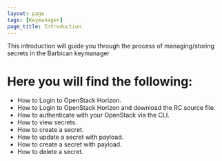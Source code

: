 ```yaml
---
layout: page
tags: [Keymanager]
page_title: Introduction
---
```

This introduction will guide you through the process of managing/storing secrets in the Barbican keymanager

# Here you will find the following:

-	How to Login to OpenStack Horizon. 
- How to Login to OpenStack Horizon and download the RC source file.
-	How to authenticate with your OpenStack via the CLI.
-	How to view secrets.
-	How to create a secret.
-	How to update a secret with payload.
-	How to create a secret with payload.
-	How to delete a secret.
